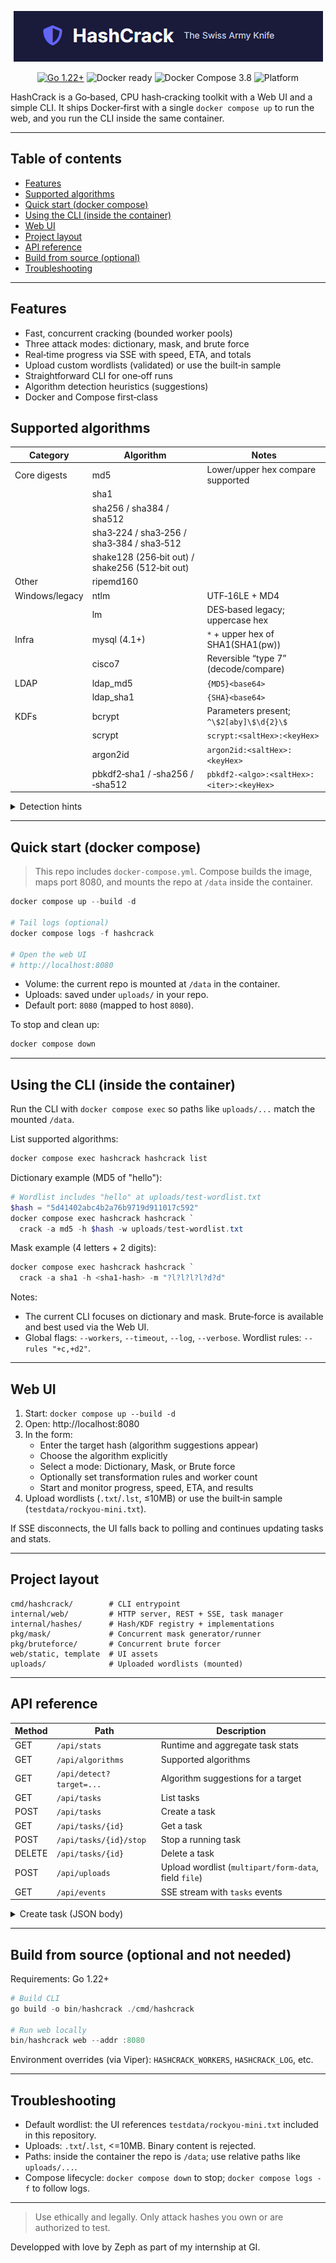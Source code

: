 <p align="center">
  <!-- Replace with your logo file -->
  <img src="docs/logo.png" alt="HashCrack Logo" width="auto" />
</p>

<p align="center">
  <a href="https://go.dev/"><img src="https://img.shields.io/badge/Go-1.22%2B-00ADD8?logo=go&logoColor=white" alt="Go 1.22+" /></a>
  <img src="https://img.shields.io/badge/Docker-ready-2496ED?logo=docker&logoColor=white" alt="Docker ready" />
  <img src="https://img.shields.io/badge/Compose-v3.8-2496ED?logo=docker&logoColor=white" alt="Docker Compose 3.8" />
  <img src="https://img.shields.io/badge/Platform-linux%2Famd64-lightgrey" alt="Platform" />
</p>

HashCrack is a Go‑based, CPU hash‑cracking toolkit with a Web UI and a simple CLI. It ships Docker‑first with a single `docker compose up` to run the web, and you run the CLI inside the same container.

---

## Table of contents
- [Features](#features)
- [Supported algorithms](#supported-algorithms)
- [Quick start (docker compose)](#quick-start-docker-compose)
- [Using the CLI (inside the container)](#using-the-cli-inside-the-container)
- [Web UI](#web-ui)
- [Project layout](#project-layout)
- [API reference](#api-reference)
- [Build from source (optional)](#build-from-source-optional-and-not-needed)
- [Troubleshooting](#troubleshooting)

---

## Features
- Fast, concurrent cracking (bounded worker pools)
- Three attack modes: dictionary, mask, and brute force
- Real‑time progress via SSE with speed, ETA, and totals
- Upload custom wordlists (validated) or use the built‑in sample
- Straightforward CLI for one‑off runs
- Algorithm detection heuristics (suggestions)
- Docker and Compose first‑class

## Supported algorithms


| Category | Algorithm | Notes |
|---|---|---|
| Core digests | md5 | Lower/upper hex compare supported |
|  | sha1 |  |
|  | sha256 / sha384 / sha512 |  |
|  | sha3‑224 / sha3‑256 / sha3‑384 / sha3‑512 |  |
|  | shake128 (256‑bit out) / shake256 (512‑bit out) |  |
| Other | ripemd160 |  |
| Windows/legacy | ntlm | UTF‑16LE + MD4 |
|  | lm | DES‑based legacy; uppercase hex |
| Infra | mysql (4.1+) | `*` + upper hex of SHA1(SHA1(pw)) |
|  | cisco7 | Reversible “type 7” (decode/compare) |
| LDAP | ldap_md5 | `{MD5}<base64>` |
|  | ldap_sha1 | `{SHA}<base64>` |
| KDFs | bcrypt | Parameters present; `^\$2[aby]\$\d{2}\$`|
|  | scrypt | `scrypt:<saltHex>:<keyHex>` |
|  | argon2id | `argon2id:<saltHex>:<keyHex>` |
|  | pbkdf2‑sha1 / ‑sha256 / ‑sha512 | `pbkdf2-<algo>:<saltHex>:<iter>:<keyHex>` |

<details>
<summary>Detection hints</summary>

- MySQL: `*` followed by 40 uppercase hex
- LDAP MD5/SHA1: `{MD5}` / `{SHA}` followed by base64
- Cisco7: two digits followed by hex pairs
</details>

---

## Quick start (docker compose)

> This repo includes `docker-compose.yml`. Compose builds the image, maps port 8080, and mounts the repo at `/data` inside the container.

```powershell
docker compose up --build -d

# Tail logs (optional)
docker compose logs -f hashcrack

# Open the web UI
# http://localhost:8080
```

- Volume: the current repo is mounted at `/data` in the container.
- Uploads: saved under `uploads/` in your repo.
- Default port: `8080` (mapped to host `8080`).

To stop and clean up:
```powershell
docker compose down
```

---

## Using the CLI (inside the container)
Run the CLI with `docker compose exec` so paths like `uploads/...` match the mounted `/data`.

List supported algorithms:
```powershell
docker compose exec hashcrack hashcrack list
```

Dictionary example (MD5 of "hello"):
```powershell
# Wordlist includes "hello" at uploads/test-wordlist.txt
$hash = "5d41402abc4b2a76b9719d911017c592"
docker compose exec hashcrack hashcrack `
  crack -a md5 -h $hash -w uploads/test-wordlist.txt
```

Mask example (4 letters + 2 digits):
```powershell
docker compose exec hashcrack hashcrack `
  crack -a sha1 -h <sha1-hash> -m "?l?l?l?l?d?d"
```

Notes:
- The current CLI focuses on dictionary and mask. Brute‑force is available and best used via the Web UI.
- Global flags: `--workers`, `--timeout`, `--log`, `--verbose`. Wordlist rules: `--rules "+c,+d2"`.

---

## Web UI
1. Start: `docker compose up --build -d`
2. Open: http://localhost:8080
3. In the form:
   - Enter the target hash (algorithm suggestions appear)
   - Choose the algorithm explicitly
   - Select a mode: Dictionary, Mask, or Brute force
   - Optionally set transformation rules and worker count
   - Start and monitor progress, speed, ETA, and results
4. Upload wordlists (`.txt`/`.lst`, ≤10MB) or use the built‑in sample (`testdata/rockyou-mini.txt`).

If SSE disconnects, the UI falls back to polling and continues updating tasks and stats.

---

## Project layout
```
cmd/hashcrack/        # CLI entrypoint
internal/web/         # HTTP server, REST + SSE, task manager
internal/hashes/      # Hash/KDF registry + implementations
pkg/mask/             # Concurrent mask generator/runner
pkg/bruteforce/       # Concurrent brute forcer
web/static, template  # UI assets
uploads/              # Uploaded wordlists (mounted)
```

---

## API reference

| Method | Path | Description |
|---|---|---|
| GET | `/api/stats` | Runtime and aggregate task stats |
| GET | `/api/algorithms` | Supported algorithms |
| GET | `/api/detect?target=...` | Algorithm suggestions for a target |
| GET | `/api/tasks` | List tasks |
| POST | `/api/tasks` | Create a task |
| GET | `/api/tasks/{id}` | Get a task |
| POST | `/api/tasks/{id}/stop` | Stop a running task |
| DELETE | `/api/tasks/{id}` | Delete a task |
| POST | `/api/uploads` | Upload wordlist (`multipart/form-data`, field `file`) |
| GET | `/api/events` | SSE stream with `tasks` events |

<details>
<summary>Create task (JSON body)</summary>

```json
{
  "algo": "md5",
  "target": "5d41402abc4b2a76b9719d911017c592",
  "mode": "wordlist",            
  "use_default_wordlist": true,  
  "rules": ["+c", "+d2"],
  "mask": "?l?l?l?d?d",
  "salt": "",
  "workers": 4,
  "bf_min": 1,
  "bf_max": 6,
  "bf_chars": "abcdefghijklmnopqrstuvwxyz0123456789",
  "bcrypt_cost": 12,
  "scrypt_n": 32768, "scrypt_r": 8, "scrypt_p": 1,
  "argon_time": 1, "argon_mem_kb": 65536, "argon_par": 4
}
```
</details>

---

## Build from source (optional and not needed)
Requirements: Go 1.22+

```powershell
# Build CLI
go build -o bin/hashcrack ./cmd/hashcrack

# Run web locally
bin/hashcrack web --addr :8080
```

Environment overrides (via Viper): `HASHCRACK_WORKERS`, `HASHCRACK_LOG`, etc.

---

## Troubleshooting
- Default wordlist: the UI references `testdata/rockyou-mini.txt` included in this repository.
- Uploads: `.txt`/`.lst`, <=10MB. Binary content is rejected.
- Paths: inside the container the repo is `/data`; use relative paths like `uploads/...`.
- Compose lifecycle: `docker compose down` to stop; `docker compose logs -f` to follow logs.

---
> Use ethically and legally. Only attack hashes you own or are authorized to test.

Developped with love by Zeph as part of my internship at GI.

